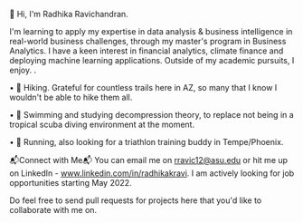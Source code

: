 👋 Hi, I'm Radhika Ravichandran. 

I'm learning to apply my expertise in data analysis & business intelligence in real-world business challenges, through my master's program in Business Analytics. I have a keen interest in financial analytics, climate finance and deploying machine learning applications. Outside of my academic pursuits, I enjoy. . 

• :mountain_bicyclist: Hiking. Grateful for countless trails here in AZ, so many that I know I wouldn't be able to hike them all. 

•	:ocean: Swimming and studying decompression theory, to replace not being in a tropical scuba diving environment at the moment. 

•	:runner: Running, also looking for a triathlon training buddy in Tempe/Phoenix.





📬Connect with Me📬
You can email me on rravic12@asu.edu or hit me up on LinkedIn - www.linkedin.com/in/radhikakravi. I am actively looking for job opportunities starting May 2022. 

Do feel free to send pull requests for projects here that you'd like to collaborate with me on. 


